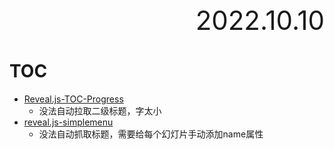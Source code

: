 <div style="text-align:right; font-size:3em;">2022.10.10</div>

# TOC

* [Reveal.js-TOC-Progress](https://github.com/e-gor/Reveal.js-TOC-Progress)
  * 没法自动拉取二级标题，字太小
* [reveal.js-simplemenu](https://github.com/Martinomagnifico/reveal.js-simplemenu)
  * 没法自动抓取标题，需要给每个幻灯片手动添加name属性

